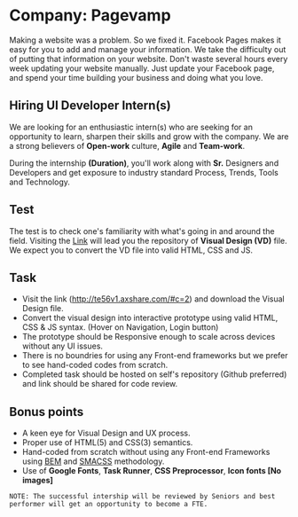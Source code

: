 # Company: Pagevamp

Making a website was a problem. So we fixed it. Facebook Pages makes it easy for you to add and manage your information. We take the difficulty out of putting that information on your website. Don't waste several hours every week updating your website manually. Just update your Facebook page, and spend your time building your business and doing what you love.


## Hiring **UI Developer** Intern(s)

We are looking for an enthusiastic intern(s) who are seeking for an opportunity to learn, sharpen their skills and grow with the company. We are a strong believers of **Open-work** culture, **Agile** and **Team-work**.

During the internship **(Duration)**, you'll work along with **Sr.** Designers and Developers and get exposure to industry standard Process, Trends, Tools and Technology. 


## Test
The test is to check one's familiarity with what's going in and around the field. Visiting the [Link](http://te56v1.axshare.com/#c=2) will lead you the repository of **Visual Design (VD)** file. We expect you to convert the VD file into valid HTML, CSS and JS.


## Task

 * Visit the link (http://te56v1.axshare.com/#c=2) and download the Visual Design file.
 * Convert the visual design into interactive prototype using valid HTML, CSS & JS syntax. (Hover on Navigation, Login button)
 * The prototype should be Responsive enough to scale across devices without any UI issues.
 * There is no boundries for using any Front-end frameworks but we prefer to see hand-coded codes from scratch.
 * Completed task should be hosted on self's repository (Github preferred) and link should be shared for code review.


## Bonus points

 * A keen eye for Visual Design and UX process.
 * Proper use of HTML(5) and CSS(3) semantics.
 * Hand-coded from scratch without using any Front-end Frameworks using [BEM](http://getbem.com/) and [SMACSS](https://smacss.com/) methodology.
 * Use of **Google Fonts**, **Task Runner**, **CSS Preprocessor**, **Icon fonts [No images]**

```
NOTE: The successful intership will be reviewed by Seniors and best performer will get an opportunity to become a FTE.
```

